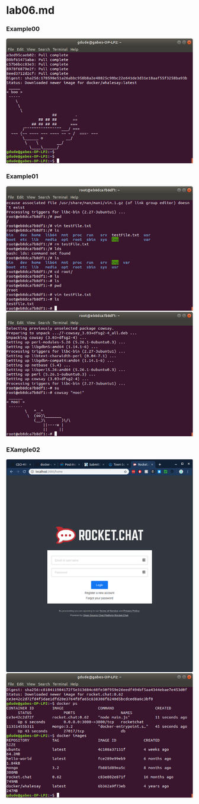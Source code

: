 # lab06.md
### Example00
![](https://github.com/gwild37/oss-repo-template/blob/master/labs/lab-06/images/scarywhale.png)
### Example01
![](https://github.com/gwild37/oss-repo-template/blob/master/labs/lab-06/images/testFile.png)
![](https://github.com/gwild37/oss-repo-template/blob/master/labs/lab-06/images/cowsay.png)
### EXample02
![](https://github.com/gwild37/oss-repo-template/blob/master/labs/lab-06/images/rocketchat.png)
![](https://github.com/gwild37/oss-repo-template/blob/master/labs/lab-06/images/dockerimages.png)
